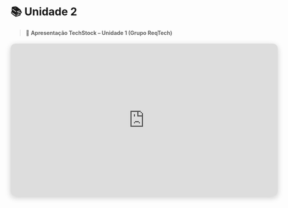 # 📚 Unidade 2 

> 🎥 **Apresentação TechStock – Unidade 1 (Grupo ReqTech)**  

<div align="center" style="margin: 20px 0;">
  <iframe width="700" height="400"
    src="https://youtu.be/V_2TEBfN3YA"
    title="Apresentação TechStock - Unidade 2 (ReqTech)" frameborder="0"
    allow="accelerometer; autoplay; clipboard-write; encrypted-media; gyroscope; picture-in-picture"
    allowfullscreen
    style="border-radius: 12px; box-shadow: 0px 4px 15px rgba(0,0,0,0.2);">
  </iframe>
</div>



